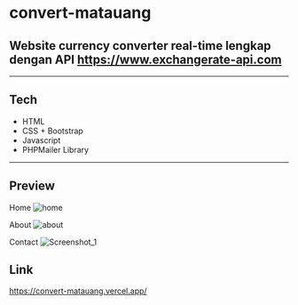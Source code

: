 # convert-matauang
## Website currency converter real-time lengkap dengan API https://www.exchangerate-api.com
---
## Tech
- HTML
- CSS + Bootstrap
- Javascript
- PHPMailer Library
---
## Preview
  Home
  ![home](https://user-images.githubusercontent.com/89952465/215275606-00f22df9-39e8-4f8f-b9ea-0ef255d0be52.jpg)

  About
  ![about](https://user-images.githubusercontent.com/89952465/215275667-803c12a3-8967-45e7-99f5-02d8b72f70a3.jpg)

  Contact
  ![Screenshot_1](https://user-images.githubusercontent.com/89952465/215275674-6342ed1b-b0df-4305-b237-5e4dcb14032d.jpg)

## Link
https://convert-matauang.vercel.app/
